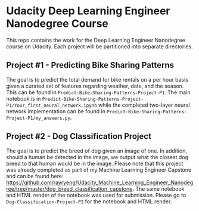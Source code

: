 # Udacity Deep Learning Engineer Nanodegree Course

This repo contains the work for the Deep Learning Engineer Nanodegree course on Udacity.  Each project will be partitioned into separate directories.

## Project #1 - Predicting Bike Sharing Patterns

The goal is to predict the total demand for bike rentals on a per hour basis given a curated set of features regarding weather, date, and the season.  This can be found in `Predict-Bike-Sharing-Patterns-Project-P1`.  The main notebook is in `Predict-Bike-Sharing-Patterns-Project-P1/Your_first_neural_network.ipynb` while the completed two-layer neural network implementation can be found in `Predict-Bike-Sharing-Patterns-Project-P1/my_answers.py`.

## Project #2 - Dog Classification Project

The goal is to predict the breed of dog given an image of one.  In addition, should a human be detected in the image, we output what the closest dog breed to that human would be in the image.  Please note that this project was already completed as part of my Machine Learning Engineer Capstone and can be found here: https://github.com/rayryeng/Udacity_Machine_Learning_Engineer_Nanodegree/tree/master/dog_breed_classification_capstone.  The same notebook and HTML render of the notebook was used for submission.  Please go to `Dog-Classification-Project-P2` for the notebook and HTML render.